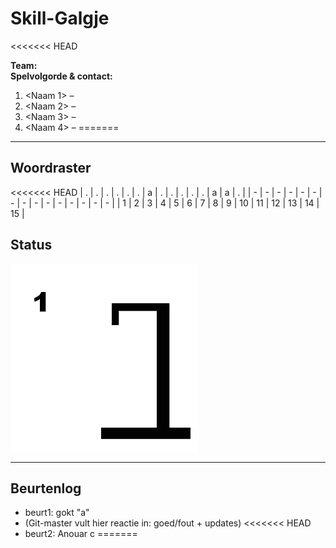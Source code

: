 # Skill-Galgje
<<<<<<< HEAD

**Team:** <Paart>  
**Spelvolgorde & contact:**
1. <Naam 1> – <Seb>
2. <Naam 2> – <Anouar>
3. <Naam 3> – <Jesse>
4. <Naam 4> – <Tim>
=======

---

## Woordraster
<!-- Pas het aantal kolommen aan aan de woordlengte -->
<<<<<<< HEAD
| . | . | . | . | . | . | a | . | . | . | . | . | a | a | . |
| - | - | - | - | - | - | - | - | - | - | - | - | - | - | - |
| 1 | 2 | 3 | 4 | 5 | 6 | 7 | 8 | 9 | 10 | 11 | 12 | 13 | 14 | 15 |

## Status
![status](images/1.png)


---

## Beurtenlog
- beurt1: <seb> gokt "a"
- (Git-master vult hier reactie in: goed/fout + updates)
<<<<<<< HEAD
- beurt2: Anouar c
=======
